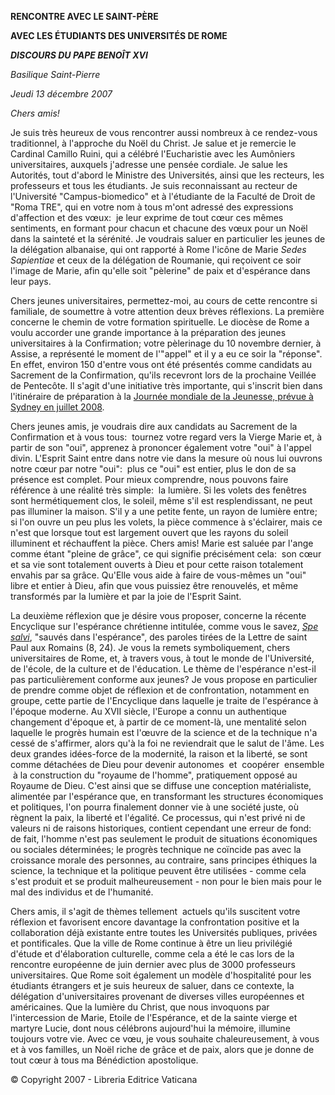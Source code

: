 **RENCONTRE AVEC LE SAINT-PÈRE**

**AVEC LES ÉTUDIANTS DES UNIVERSITÉS DE ROME**

***DISCOURS DU PAPE BENOÎT XVI***

*Basilique Saint-Pierre*

*Jeudi 13 décembre 2007*

*Chers amis!*

Je suis très heureux de vous rencontrer aussi nombreux à ce rendez-vous traditionnel, à l'approche du Noël du Christ. Je salue et je remercie le Cardinal Camillo Ruini, qui a célébré l'Eucharistie avec les Aumôniers universitaires, auxquels j'adresse une pensée cordiale. Je salue les Autorités, tout d'abord le Ministre des Universités, ainsi que les recteurs, les professeurs et tous les étudiants. Je suis reconnaissant au recteur de l'Université "Campus-biomedico" et à l'étudiante de la Faculté de Droit de "Roma TRE", qui en votre nom à tous m'ont adressé des expressions d'affection et des vœux:  je leur exprime de tout cœur ces mêmes sentiments, en formant pour chacun et chacune des vœux pour un Noël dans la sainteté et la sérénité. Je voudrais saluer en particulier les jeunes de la délégation albanaise, qui ont rapporté à Rome l'icône de Marie *Sedes Sapientiae* et ceux de la délégation de Roumanie, qui reçoivent ce soir l'image de Marie, afin qu'elle soit "pèlerine" de paix et d'espérance dans leur pays.

Chers jeunes universitaires, permettez-moi, au cours de cette rencontre si familiale, de soumettre à votre attention deux brèves réflexions. La première concerne le chemin de votre formation spirituelle. Le diocèse de Rome a voulu accorder une grande importance à la préparation des jeunes universitaires à la Confirmation; votre pèlerinage du 10 novembre dernier, à Assise, a représenté le moment de l'"appel" et il y a eu ce soir la "réponse". En effet, environ 150 d'entre vous ont été présentés comme candidats au Sacrement de la Confirmation, qu'ils recevront lors de la prochaine Veillée de Pentecôte. Il s'agit d'une initiative très importante, qui s'inscrit bien dans l'itinéraire de préparation à la [Journée mondiale de la Jeunesse, prévue à Sydney en juillet 2008](http://www.vatican.va/gmg/documents/gmg_2008_fr.html).

Chers jeunes amis, je voudrais dire aux candidats au Sacrement de la Confirmation et à vous tous:  tournez votre regard vers la Vierge Marie et, à partir de son "oui", apprenez à prononcer également votre "oui" à l'appel divin. L'Esprit Saint entre dans notre vie dans la mesure où nous lui ouvrons notre cœur par notre "oui":  plus ce "oui" est entier, plus le don de sa présence est complet. Pour mieux comprendre, nous pouvons faire référence à une réalité très simple:  la lumière. Si les volets des fenêtres sont hermétiquement clos, le soleil, même s'il est resplendissant, ne peut pas illuminer la maison. S'il y a une petite fente, un rayon de lumière entre; si l'on ouvre un peu plus les volets, la pièce commence à s'éclairer, mais ce n'est que lorsque tout est largement ouvert que les rayons du soleil illuminent et réchauffent la pièce. Chers amis! Marie est saluée par l'ange comme étant "pleine de grâce", ce qui signifie précisément cela:  son cœur et sa vie sont totalement ouverts à Dieu et pour cette raison totalement envahis par sa grâce. Qu'Elle vous aide à faire de vous-mêmes un "oui" libre et entier à Dieu, afin que vous puissiez être renouvelés, et même transformés par la lumière et par la joie de l'Esprit Saint.

La deuxième réflexion que je désire vous proposer, concerne la récente Encyclique sur l'espérance chrétienne intitulée, comme vous le savez, *[Spe salvi](/content/benedict-xvi/fr/encyclicals/documents/hf_ben-xvi_enc_20071130_spe-salvi.html)*, "sauvés dans l'espérance", des paroles tirées de la Lettre de saint Paul aux Romains (8, 24). Je vous la remets symboliquement, chers universitaires de Rome, et, à travers vous, à tout le monde de l'Université, de l'école, de la culture et de l'éducation. Le thème de l'espérance n'est-il pas particulièrement conforme aux jeunes? Je vous propose en particulier de prendre comme objet de réflexion et de confrontation, notamment en groupe, cette partie de l'Encyclique dans laquelle je traite de l'espérance à l'époque moderne. Au XVII siècle, l'Europe a connu un authentique changement d'époque et, à partir de ce moment-là, une mentalité selon laquelle le progrès humain est l'œuvre de la science et de la technique n'a cessé de s'affirmer, alors qu'à la foi ne reviendrait que le salut de l'âme. Les deux grandes idées-force de la modernité, la raison et la liberté, se sont comme détachées de Dieu pour devenir autonomes  et  coopérer  ensemble  à la construction du "royaume de l'homme", pratiquement opposé au Royaume de Dieu. C'est ainsi que se diffuse une conception matérialiste, alimentée par l'espérance que, en transformant les structures économiques et politiques, l'on pourra finalement donner vie à une société juste, où règnent la paix, la liberté et l'égalité. Ce processus, qui n'est privé ni de valeurs ni de raisons historiques, contient cependant une erreur de fond:  de fait, l'homme n'est pas seulement le produit de situations économiques ou sociales déterminées; le progrès technique ne coïncide pas avec la croissance morale des personnes, au contraire, sans principes éthiques la science, la technique et la politique peuvent être utilisées - comme cela s'est produit et se produit malheureusement - non pour le bien mais pour le mal des individus et de l'humanité.

Chers amis, il s'agit de thèmes tellement  actuels qu'ils suscitent votre réflexion et favorisent encore davantage la confrontation positive et la collaboration déjà existante entre toutes les Universités publiques, privées et pontificales. Que la ville de Rome continue à être un lieu privilégié d'étude et d'élaboration culturelle, comme cela a été le cas lors de la rencontre européenne de juin dernier avec plus de 3000 professeurs universitaires. Que Rome soit également un modèle d'hospitalité pour les étudiants étrangers et je suis heureux de saluer, dans ce contexte, la délégation d'universitaires provenant de diverses villes européennes et américaines. Que la lumière du Christ, que nous invoquons par l'intercession de Marie, Etoile de l'Espérance, et de la sainte vierge et martyre Lucie, dont nous célébrons aujourd'hui la mémoire, illumine toujours votre vie. Avec ce vœu, je vous souhaite chaleureusement, à vous et à vos familles, un Noël riche de grâce et de paix, alors que je donne de tout cœur à tous ma Bénédiction apostolique.

© Copyright 2007 - Libreria Editrice Vaticana
